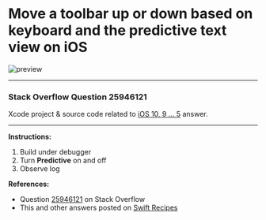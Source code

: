 # Move a toolbar up or down based on keyboard and the predictive text view on iOS

![preview](https://i.stack.imgur.com/O9cf0.png)

---

### Stack Overflow Question 25946121

Xcode project & source code related to [iOS 10, 9 ... 5](https://stackoverflow.com/questions/25946121/move-my-toolbar-up-or-down-based-on-keyboard-and-the-predictive-text-view-ios-8/32147396#32147396) answer.

---

**Instructions:**

1. Build under debugger
2. Turn **Predictive** on and off
3. Observe log

**References:**

- Question [25946121](https://stackoverflow.com/questions/25946121) on Stack Overflow
- This and other answers posted on [Swift Recipes](http://swiftarchitect.com/recipes/)

